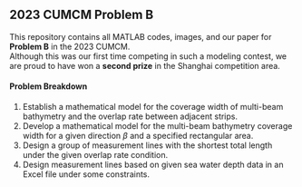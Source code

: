 ## 2023 CUMCM Problem B

This repository contains all MATLAB codes, images, and our paper for **Problem B** in the 2023 CUMCM.    
Although this was our first time competing in such a modeling contest, we are proud to have won a **second prize** in the Shanghai competition area.

#### Problem Breakdown

1. Establish a mathematical model for the coverage width of multi-beam bathymetry and the overlap rate between adjacent strips.
2. Develop a mathematical model for the multi-beam bathymetry coverage width for a given direction $\beta$ and a specified rectangular area.
3. Design a group of measurement lines with the shortest total length under the given overlap rate condition.
4. Design measurement lines based on given sea water depth data in an Excel file under some constraints.
